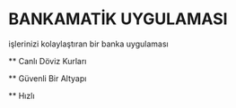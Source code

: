 # BANKAMATİK UYGULAMASI #

işlerinizi kolaylaştıran bir banka uygulaması

** Canlı Döviz Kurları

** Güvenli Bir Altyapı

** Hızlı